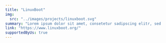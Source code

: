 ```yaml
---
title: "LinuxBoot"
img:
  src: "../images/projects/linuxboot.svg"
summary: "Lorem ipsum dolor sit amet, consetetur sadipscing elitr, sed diam nonumy eirmod tempor invidunt ut labore et dolore magna aliquyam."
link: "https://www.linuxboot.org/"
supportedByUs: true
---
```

